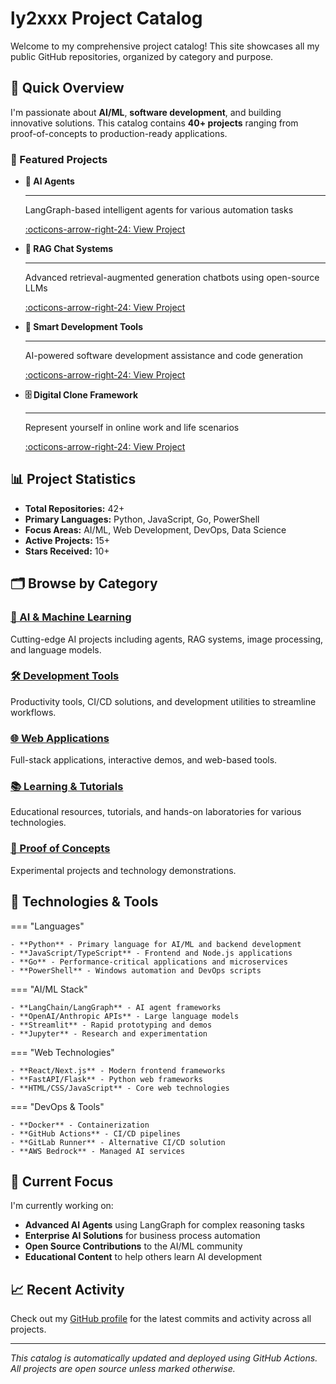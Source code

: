 # ly2xxx Project Catalog

Welcome to my comprehensive project catalog! This site showcases all my public GitHub repositories, organized by category and purpose.

## 🚀 Quick Overview

I'm passionate about **AI/ML**, **software development**, and building innovative solutions. This catalog contains **40+ projects** ranging from proof-of-concepts to production-ready applications.

### 🎯 Featured Projects

<div class="grid cards" markdown>

-   **🤖 AI Agents**
    
    ---
    
    LangGraph-based intelligent agents for various automation tasks
    
    [:octicons-arrow-right-24: View Project](https://github.com/ly2xxx/agents)

-   **💬 RAG Chat Systems**
    
    ---
    
    Advanced retrieval-augmented generation chatbots using open-source LLMs
    
    [:octicons-arrow-right-24: View Project](https://github.com/ly2xxx/rag_chat_opensource_llm)

-   **🔧 Smart Development Tools**
    
    ---
    
    AI-powered software development assistance and code generation
    
    [:octicons-arrow-right-24: View Project](https://github.com/ly2xxx/SmartDevelop)

-   **🗄️ Digital Clone Framework**
    
    ---
    
    Represent yourself in online work and life scenarios
    
    [:octicons-arrow-right-24: View Project](https://github.com/ly2xxx/digi-me)

</div>

## 📊 Project Statistics

- **Total Repositories:** 42+
- **Primary Languages:** Python, JavaScript, Go, PowerShell
- **Focus Areas:** AI/ML, Web Development, DevOps, Data Science
- **Active Projects:** 15+
- **Stars Received:** 10+

## 🗂️ Browse by Category

### [🤖 AI & Machine Learning](projects/ai-ml.md)
Cutting-edge AI projects including agents, RAG systems, image processing, and language models.

### [🛠️ Development Tools](projects/dev-tools.md)
Productivity tools, CI/CD solutions, and development utilities to streamline workflows.

### [🌐 Web Applications](projects/web-apps.md)
Full-stack applications, interactive demos, and web-based tools.

### [📚 Learning & Tutorials](projects/learning.md)
Educational resources, tutorials, and hands-on laboratories for various technologies.

### [🧪 Proof of Concepts](projects/poc.md)
Experimental projects and technology demonstrations.

## 🔧 Technologies & Tools

=== "Languages"
    
    - **Python** - Primary language for AI/ML and backend development
    - **JavaScript/TypeScript** - Frontend and Node.js applications  
    - **Go** - Performance-critical applications and microservices
    - **PowerShell** - Windows automation and DevOps scripts

=== "AI/ML Stack"
    
    - **LangChain/LangGraph** - AI agent frameworks
    - **OpenAI/Anthropic APIs** - Large language models
    - **Streamlit** - Rapid prototyping and demos
    - **Jupyter** - Research and experimentation

=== "Web Technologies"
    
    - **React/Next.js** - Modern frontend frameworks
    - **FastAPI/Flask** - Python web frameworks
    - **HTML/CSS/JavaScript** - Core web technologies

=== "DevOps & Tools"
    
    - **Docker** - Containerization
    - **GitHub Actions** - CI/CD pipelines
    - **GitLab Runner** - Alternative CI/CD solution
    - **AWS Bedrock** - Managed AI services

## 🎯 Current Focus

I'm currently working on:

- **Advanced AI Agents** using LangGraph for complex reasoning tasks
- **Enterprise AI Solutions** for business process automation  
- **Open Source Contributions** to the AI/ML community
- **Educational Content** to help others learn AI development

## 📈 Recent Activity

Check out my [GitHub profile](https://github.com/ly2xxx) for the latest commits and activity across all projects.

---

*This catalog is automatically updated and deployed using GitHub Actions. All projects are open source unless marked otherwise.*